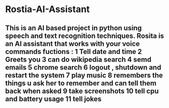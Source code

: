 # Rostia-AI-Assistant
This is an AI based project in python using speech and text recognition techniques. 
Rosita is an AI assistant that works with your voice commands 
fuctions :
1 Tell date and time
2 Greets you 
3 can do wikipedia search 
4 semd emails 
5 chrome search 
6 logout , shutdown and restart the system 
7 play music 
8 remembers the things u ask her to remember and can tell them back when asked 
9 take screenshots 
10 tell cpu and battery usage 
11 tell jokes 
------------------------------------------------------------------------------------------
